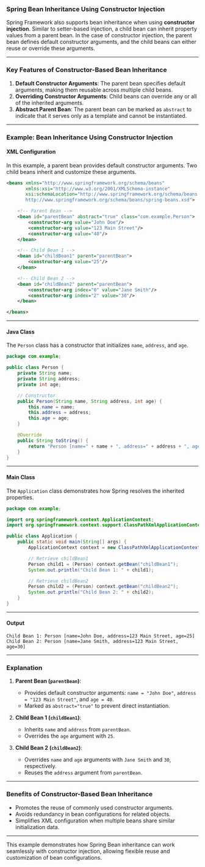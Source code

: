 ### **Spring Bean Inheritance Using Constructor Injection**

Spring Framework also supports bean inheritance when using **constructor injection**. Similar to setter-based injection, a child bean can inherit property values from a parent bean. In the case of constructor injection, the parent bean defines default constructor arguments, and the child beans can either reuse or override these arguments.

---

### **Key Features of Constructor-Based Bean Inheritance**

1. **Default Constructor Arguments**: The parent bean specifies default arguments, making them reusable across multiple child beans.
2. **Overriding Constructor Arguments**: Child beans can override any or all of the inherited arguments.
3. **Abstract Parent Bean**: The parent bean can be marked as `abstract` to indicate that it serves only as a template and cannot be instantiated.

---

### **Example: Bean Inheritance Using Constructor Injection**

#### **XML Configuration**

In this example, a parent bean provides default constructor arguments. Two child beans inherit and customize these arguments.

```xml
<beans xmlns="http://www.springframework.org/schema/beans" 
       xmlns:xsi="http://www.w3.org/2001/XMLSchema-instance" 
       xsi:schemaLocation="http://www.springframework.org/schema/beans 
       http://www.springframework.org/schema/beans/spring-beans.xsd">

    <!-- Parent Bean -->
    <bean id="parentBean" abstract="true" class="com.example.Person">
        <constructor-arg value="John Doe"/>
        <constructor-arg value="123 Main Street"/>
        <constructor-arg value="40"/>
    </bean>

    <!-- Child Bean 1 -->
    <bean id="childBean1" parent="parentBean">
        <constructor-arg value="25"/>
    </bean>

    <!-- Child Bean 2 -->
    <bean id="childBean2" parent="parentBean">
        <constructor-arg index="0" value="Jane Smith"/>
        <constructor-arg index="2" value="30"/>
    </bean>

</beans>
```

---

#### **Java Class**

The `Person` class has a constructor that initializes `name`, `address`, and `age`.

```java
package com.example;

public class Person {
    private String name;
    private String address;
    private int age;

    // Constructor
    public Person(String name, String address, int age) {
        this.name = name;
        this.address = address;
        this.age = age;
    }

    @Override
    public String toString() {
        return "Person [name=" + name + ", address=" + address + ", age=" + age + "]";
    }
}
```

---

#### **Main Class**

The `Application` class demonstrates how Spring resolves the inherited properties.

```java
package com.example;

import org.springframework.context.ApplicationContext;
import org.springframework.context.support.ClassPathXmlApplicationContext;

public class Application {
    public static void main(String[] args) {
        ApplicationContext context = new ClassPathXmlApplicationContext("applicationContext.xml");

        // Retrieve childBean1
        Person child1 = (Person) context.getBean("childBean1");
        System.out.println("Child Bean 1: " + child1);

        // Retrieve childBean2
        Person child2 = (Person) context.getBean("childBean2");
        System.out.println("Child Bean 2: " + child2);
    }
}
```

---

#### **Output**

```plaintext
Child Bean 1: Person [name=John Doe, address=123 Main Street, age=25]
Child Bean 2: Person [name=Jane Smith, address=123 Main Street, age=30]
```

---

### **Explanation**

1. **Parent Bean (`parentBean`)**:
   - Provides default constructor arguments: `name = "John Doe"`, `address = "123 Main Street"`, and `age = 40`.
   - Marked as `abstract="true"` to prevent direct instantiation.

2. **Child Bean 1 (`childBean1`)**:
   - Inherits `name` and `address` from `parentBean`.
   - Overrides the `age` argument with `25`.

3. **Child Bean 2 (`childBean2`)**:
   - Overrides `name` and `age` arguments with `Jane Smith` and `30`, respectively.
   - Reuses the `address` argument from `parentBean`.

---

### **Benefits of Constructor-Based Bean Inheritance**

- Promotes the reuse of commonly used constructor arguments.
- Avoids redundancy in bean configurations for related objects.
- Simplifies XML configuration when multiple beans share similar initialization data.

---

This example demonstrates how Spring Bean inheritance can work seamlessly with constructor injection, allowing flexible reuse and customization of bean configurations.